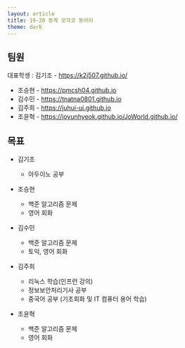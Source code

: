 ```yaml
---
layout: article
title: 19-20 동계 모각코 동아리
theme: dark
---
```

## 팀원

대표학생 : 김기조 - <https://k2j507.github.io/>

* 조승현 - <https://pmcsh04.github.io>
* 김수민 - <https://tnatna0801.github.io>
* 김주희 - <https://juhui-ui.github.io>
* 조윤혁 - <https://joyunhyeok.github.io/JoWorld.github.io/>

## 목표

* 김기조
	* 아두이노 공부

* 조승현
	* 백준 알고리즘 문제
	* 영어 회화

* 김수민
	* 백준 알고리즘 문제
	* 토익, 영어 회화

* 김주희
	* 리눅스 학습(인프런 강의)
	* 정보보안처리기사 공부
	* 중국어 공부 (기초회화 및 IT 컴퓨터 용어 학습)

* 조윤혁
	* 백준 알고리즘 문제
	* 영어 회화
